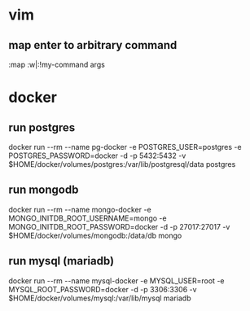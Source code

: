 # vim
## map enter to arbitrary command
:map <cr> :w\|:!my-command args<cr>

# docker
## run postgres
docker run --rm --name pg-docker -e POSTGRES_USER=postgres -e POSTGRES_PASSWORD=docker -d -p 5432:5432 -v $HOME/docker/volumes/postgres:/var/lib/postgresql/data postgres
## run mongodb
docker run --rm --name mongo-docker -e MONGO_INITDB_ROOT_USERNAME=mongo -e MONGO_INITDB_ROOT_PASSWORD=docker -d -p 27017:27017 -v $HOME/docker/volumes/mongodb:/data/db mongo
## run mysql (mariadb)
docker run --rm --name mysql-docker -e MYSQL_USER=root -e MYSQL_ROOT_PASSWORD=docker -d -p 3306:3306 -v $HOME/docker/volumes/mysql:/var/lib/mysql mariadb
